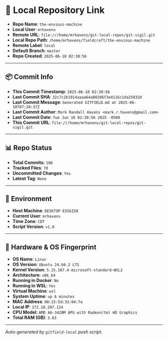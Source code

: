 # 🔗 Local Repository Link

- **Repo Name**: `the-envious-machine`
- **Local User**: `mrhavens`
- **Remote URL**: `file:///home/mrhavens/git-local-repos/git-sigil.git`
- **Local Repo Path**: `/home/mrhavens/fieldcraft/the-envious-machine`
- **Remote Label**: `local`
- **Default Branch**: `master`
- **Repo Created**: `2025-06-10 02:30:56`

---

## 📦 Commit Info

- **This Commit Timestamp**: `2025-06-10 02:30:56`
- **Last Commit SHA**: `32c7c2b1914aaaa64a08286f3e4116c1da25032d`
- **Last Commit Message**: `Generated GITFIELD.md at 2025-06-10T07:28:37Z`
- **Last Commit Author**: `Mark Randall Havens <mark.r.havens@gmail.com>`
- **Last Commit Date**: `Tue Jun 10 02:30:56 2025 -0500`
- **This Commit URL**: `file:///home/mrhavens/git-local-repos/git-sigil.git`

---

## 📊 Repo Status

- **Total Commits**: `108`
- **Tracked Files**: `70`
- **Uncommitted Changes**: `Yes`
- **Latest Tag**: `None`

---

## 🧭 Environment

- **Host Machine**: `DESKTOP-E5SGI58`
- **Current User**: `mrhavens`
- **Time Zone**: `CDT`
- **Script Version**: `v1.0`

---

## 🧬 Hardware & OS Fingerprint

- **OS Name**: `Linux`
- **OS Version**: `Ubuntu 24.04.2 LTS`
- **Kernel Version**: `5.15.167.4-microsoft-standard-WSL2`
- **Architecture**: `x86_64`
- **Running in Docker**: `No`
- **Running in WSL**: `Yes`
- **Virtual Machine**: `wsl`
- **System Uptime**: `up 6 minutes`
- **MAC Address**: `00:15:5d:33:04:7a`
- **Local IP**: `172.18.207.124`
- **CPU Model**: `AMD A6-3420M APU with Radeon(tm) HD Graphics`
- **Total RAM (GB)**: `3.63`

---

_Auto-generated by `gitfield-local` push script._
